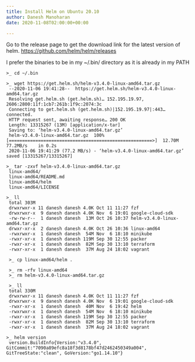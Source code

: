 ```yaml
---
title: Install Helm on Ubuntu 20.10
author: Danesh Manoharan
date: 2020-11-08T02:00:00+00:00

---
```

Go to the release page to get the download link for the latest version of helm. <https://github.com/helm/helm/releases>

I prefer the binaries to be in my ~/.bin/ directory as it is already in my PATH

<pre class="wp-block-code"><code>&gt;_ cd ~/.bin

&gt;_ wget https://get.helm.sh/helm-v3.4.0-linux-amd64.tar.gz
 --2020-11-06 19:41:28--  https://get.helm.sh/helm-v3.4.0-linux-amd64.tar.gz
 Resolving get.helm.sh (get.helm.sh)… 152.195.19.97, 2606:2800:11f:1cb7:261b:1f9c:2074:3c
 Connecting to get.helm.sh (get.helm.sh)|152.195.19.97|:443… connected.
 HTTP request sent, awaiting response… 200 OK
 Length: 13315267 (13M) [application/x-tar]
 Saving to: ‘helm-v3.4.0-linux-amd64.tar.gz’
 helm-v3.4.0-linux-amd64.tar.gz  100%[======================================================&gt;]  12.70M  77.2MB/s    in 0.2s    
 2020-11-06 19:41:29 (77.2 MB/s) - ‘helm-v3.4.0-linux-amd64.tar.gz’ saved [13315267/13315267]
 
&gt;_ tar -zxvf helm-v3.4.0-linux-amd64.tar.gz
 linux-amd64/
 linux-amd64/README.md
 linux-amd64/helm
 linux-amd64/LICENSE
 
&gt;_ ll
 total 303M
 drwxrwxr-x 11 danesh danesh 4.0K Oct 11 11:27 fzf
 drwxrwxr-x  9 danesh danesh 4.0K Nov  6 19:01 google-cloud-sdk
 -rw-rw-r--  1 danesh danesh  13M Oct 26 10:37 helm-v3.4.0-linux-amd64.tar.gz
 drwxr-xr-x  2 danesh danesh 4.0K Oct 26 10:36 linux-amd64
 -rwxrwxr-x  1 danesh danesh  54M Nov  6 18:10 minikube
 -rwxr-xr-x  1 danesh danesh 119M Sep 30 12:55 packer
 -rwxr-xr-x  1 danesh danesh  82M Sep 30 13:10 terraform
 -rwxr-xr-x  1 danesh danesh  37M Aug 24 18:02 vagrant

 &gt;_ cp linux-amd64/helm .

 &gt;_ rm -rfv linux-amd64
 &gt;_ rm helm-v3.4.0-linux-amd64.tar.gz

 &gt;_ ll
 total 330M
 drwxrwxr-x 11 danesh danesh 4.0K Oct 11 11:27 fzf
 drwxrwxr-x  9 danesh danesh 4.0K Nov  6 19:01 google-cloud-sdk
 -rwxr-xr-x  1 danesh danesh  40M Nov  6 19:42 helm
 -rwxrwxr-x  1 danesh danesh  54M Nov  6 18:10 minikube
 -rwxr-xr-x  1 danesh danesh 119M Sep 30 12:55 packer
 -rwxr-xr-x  1 danesh danesh  82M Sep 30 13:10 terraform
 -rwxr-xr-x  1 danesh danesh  37M Aug 24 18:02 vagrant

&gt;_ helm version
 version.BuildInfo{Version:"v3.4.0", GitCommit:"7090a89efc8a18f3d8178bf47d2462450349a004", GitTreeState:"clean", GoVersion:"go1.14.10"}</code></pre>
